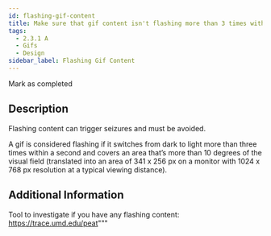 ```yaml
---
id: flashing-gif-content
title: Make sure that gif content isn't flashing more than 3 times within any one-second period
tags:
  - 2.3.1 A
  - Gifs
  - Design
sidebar_label: Flashing Gif Content
---
```


Mark as completed

## Description

Flashing content can trigger seizures and must be avoided. 

A gif is considered flashing if it switches from dark to light more than three times within a second and covers an area that’s more than 10 degrees of the visual field (translated into an area of 341 x 256 px on a monitor with 1024 x 768 px resolution at a typical viewing distance). 

## Additional Information

Tool to investigate if you have any flashing content: https://trace.umd.edu/peat"""